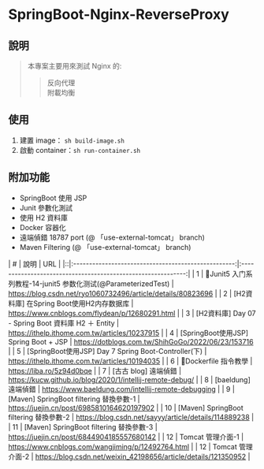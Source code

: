 # SpringBoot-Nginx-ReverseProxy

## 說明
> 本專案主要用來測試 Nginx 的:
>>反向代理\
>>附載均衡

## 使用
1. 建置 image： ```sh build-image.sh```
2. 啟動 container：```sh run-container.sh```

## 附加功能
 - SpringBoot 使用 JSP
 - Junit 參數化測試
 - 使用 H2 資料庫
 - Docker 容器化
 - 遠端偵錯 18787 port (@ 「use-external-tomcat」 branch)
 - Maven Filtering (@ 「use-external-tomcat」 branch)


| # |                         說明                          |                             URL                              |
|::|:---------------------------------------------------:|:------------------------------------------------------------:|
| 1 | 🚩Junit5 入门系列教程-14-junit5 参数化测试(@ParameterizedTest) | https://blog.csdn.net/ryo1060732496/article/details/80823696 |
| 2 |      [H2資料庫]            在Spring Boot使用H2内存数据库       |       https://www.cnblogs.com/flydean/p/12680291.html        |
| 3 |    [H2資料庫] Day 07 - Spring Boot 資料庫 H2 ＋ Entity     |        https://ithelp.ithome.com.tw/articles/10237915        |
| 4 |         [SpringBoot使用JSP] Spring Boot + JSP         |      https://dotblogs.com.tw/ShihGoGo/2022/06/23/153716      |
| 5 | [SpringBoot使用JSP]  Day 7 Spring Boot-Controller(下)  |        https://ithelp.ithome.com.tw/articles/10194035        |
| 6 |                  🚩Dockerfile 指令教學                  |                  https://liba.ro/5z94d0bqe                   |
| 7 |                   [古古 blog] 遠端偵錯                    |  https://kucw.github.io/blog/2020/1/intellij-remote-debug/   |
| 8 |                   [baeldung] 遠端偵錯                   |      https://www.baeldung.com/intellij-remote-debugging      |
| 9 |          [Maven] SpringBoot filtering 替換參數-1          |          https://juejin.cn/post/6985810164620197902          |
| 10 |          [Maven] SpringBoot filtering 替換參數-2          |          https://blog.csdn.net/sayyy/article/details/114889238          |
| 11 |          [Maven] SpringBoot filtering 替換參數-3          |          https://juejin.cn/post/6844904185557680142          |
| 12 |          Tomcat 管理介面-1          |          https://www.cnblogs.com/wangjiming/p/12492764.html          |
| 12 |          Tomcat 管理介面-2          |          https://blog.csdn.net/weixin_42198656/article/details/121350952          |